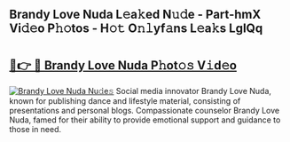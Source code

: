## Brandy Love Nuda L𝚎a𝚔ed N𝚞𝚍e - Part-hmX Vi𝚍𝚎o P𝚑𝚘tos - H𝚘𝚝 O𝚗𝚕yf𝚊ns L𝚎a𝚔s LgIQq

# <h2><a href="http://kf9ysy.oniu.top/?m=Brandy+Love+Nuda">🔗👉 🔴 Brandy Love Nuda P𝚑ot𝚘𝚜 V𝚒d𝚎o</a></h2>

[![Brandy Love Nuda Nu𝚍e𝚜](https://i.imgur.com/0qMVB7G.gif)](http://kf9ysy.oniu.top/?m=Brandy+Love+Nuda)
Social media innovator Brandy Love Nuda, known for publishing dance and lifestyle material, consisting of presentations and personal blogs. Compassionate counselor Brandy Love Nuda, famed for their ability to provide emotional support and guidance to those in need.  
